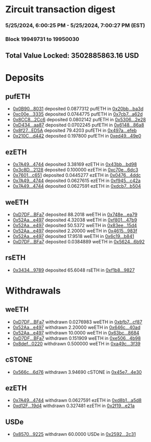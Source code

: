 # Zircuit transaction digest
### 5/25/2024, 6:00:25 PM - 5/25/2024, 7:00:27 PM (EST)
### Block 19949731 to 19950030

## Total Value Locked: 3502885863.16 USD

# Deposits
## pufETH
- [0x0B90...8031](https://etherscan.io/address/0x0B90EcC8674A27D9E5b71a7699a785F175B58031) deposited 0.0877312 pufETH in [0x20bb...ba3d](https://etherscan.io/tx/0x0B90EcC8674A27D9E5b71a7699a785F175B58031)
- [0xc00e...3335](https://etherscan.io/address/0xc00e75DDaBCFD31aE806B1Fbad0e4E6FCaff3335) deposited 0.0744775 pufETH in [0x7cb7...a62d](https://etherscan.io/tx/0xc00e75DDaBCFD31aE806B1Fbad0e4E6FCaff3335)
- [0x8CC8...2Cc6](https://etherscan.io/address/0x8CC8E1e5E678Ae2C5cC21Bb1264dB1BE2D1A2Cc6) deposited 0.0802142 pufETH in [0x5306...2e28](https://etherscan.io/tx/0x8CC8E1e5E678Ae2C5cC21Bb1264dB1BE2D1A2Cc6)
- [0xD434...aa87](https://etherscan.io/address/0xD434b32b58a248E223C57E5b370D18e7641Faa87) deposited 0.0702245 pufETH in [0x6148...86a8](https://etherscan.io/tx/0xD434b32b58a248E223C57E5b370D18e7641Faa87)
- [0x8f27...ED5A](https://etherscan.io/address/0x8f272468996b9BF7Cd75d12182c18aF74226ED5A) deposited 79.4203 pufETH in [0x497a...efeb](https://etherscan.io/tx/0x8f272468996b9BF7Cd75d12182c18aF74226ED5A)
- [0x210C...d442](https://etherscan.io/address/0x210Cf30bFb7a00C9d3Dfe40B5dd989f711D7d442) deposited 0.197800 pufETH in [0xed49...49e0](https://etherscan.io/tx/0x210Cf30bFb7a00C9d3Dfe40B5dd989f711D7d442)
## ezETH
- [0x7A49...4744](https://etherscan.io/address/0x7A493Be5c2ce014cD049Bf178a1ac0Db1B434744) deposited 3.38169 ezETH in [0x43bb...bd98](https://etherscan.io/tx/0x7A493Be5c2ce014cD049Bf178a1ac0Db1B434744)
- [0x3c8D...2128](https://etherscan.io/address/0x3c8DfD782315BF93d1E78c1dDe6b80CFB9362128) deposited 0.100000 ezETH in [0xc70e...6dc3](https://etherscan.io/tx/0x3c8DfD782315BF93d1E78c1dDe6b80CFB9362128)
- [0x7601...c651](https://etherscan.io/address/0x7601a0aBe919382B50CDF27905561995b950c651) deposited 0.0445277 ezETH in [0x0476...4ddc](https://etherscan.io/tx/0x7601a0aBe919382B50CDF27905561995b950c651)
- [0x7A49...4744](https://etherscan.io/address/0x7A493Be5c2ce014cD049Bf178a1ac0Db1B434744) deposited 0.0627615 ezETH in [0xf945...c42a](https://etherscan.io/tx/0x7A493Be5c2ce014cD049Bf178a1ac0Db1B434744)
- [0x7A49...4744](https://etherscan.io/address/0x7A493Be5c2ce014cD049Bf178a1ac0Db1B434744) deposited 0.0627591 ezETH in [0xdcb7...b504](https://etherscan.io/tx/0x7A493Be5c2ce014cD049Bf178a1ac0Db1B434744)
## weETH
- [0xD7DF...BFa7](https://etherscan.io/address/0xD7DF7E085214743530afF339aFC420c7c720BFa7) deposited 88.2018 weETH in [0x748e...ea79](https://etherscan.io/tx/0xD7DF7E085214743530afF339aFC420c7c720BFa7)
- [0x52Aa...e497](https://etherscan.io/address/0x52Aa899454998Be5b000Ad077a46Bbe360F4e497) deposited 4.32038 weETH in [0xf801...47b9](https://etherscan.io/tx/0x52Aa899454998Be5b000Ad077a46Bbe360F4e497)
- [0x52Aa...e497](https://etherscan.io/address/0x52Aa899454998Be5b000Ad077a46Bbe360F4e497) deposited 50.5372 weETH in [0x83ee...15d4](https://etherscan.io/tx/0x52Aa899454998Be5b000Ad077a46Bbe360F4e497)
- [0x52Aa...e497](https://etherscan.io/address/0x52Aa899454998Be5b000Ad077a46Bbe360F4e497) deposited 2.20000 weETH in [0x4615...983f](https://etherscan.io/tx/0x52Aa899454998Be5b000Ad077a46Bbe360F4e497)
- [0x52Aa...e497](https://etherscan.io/address/0x52Aa899454998Be5b000Ad077a46Bbe360F4e497) deposited 17.9518 weETH in [0x6c19...b841](https://etherscan.io/tx/0x52Aa899454998Be5b000Ad077a46Bbe360F4e497)
- [0xD7DF...BFa7](https://etherscan.io/address/0xD7DF7E085214743530afF339aFC420c7c720BFa7) deposited 0.0384889 weETH in [0x5624...6b92](https://etherscan.io/tx/0xD7DF7E085214743530afF339aFC420c7c720BFa7)
## rsETH
- [0x3434...9789](https://etherscan.io/address/0x34349c5569e7B846c3558961552D2202760A9789) deposited 65.6048 rsETH in [0xf1b8...9827](https://etherscan.io/tx/0x34349c5569e7B846c3558961552D2202760A9789)
# Withdrawals
## weETH
- [0xD7DF...BFa7](https://etherscan.io/address/0xD7DF7E085214743530afF339aFC420c7c720BFa7) withdrawn 0.0276983 weETH in [0xbfb7...cf87](https://etherscan.io/tx/0xD7DF7E085214743530afF339aFC420c7c720BFa7)
- [0x52Aa...e497](https://etherscan.io/address/0x52Aa899454998Be5b000Ad077a46Bbe360F4e497) withdrawn 2.20000 weETH in [0x646c...40ad](https://etherscan.io/tx/0x52Aa899454998Be5b000Ad077a46Bbe360F4e497)
- [0x52Aa...e497](https://etherscan.io/address/0x52Aa899454998Be5b000Ad077a46Bbe360F4e497) withdrawn 10.0000 weETH in [0x63bc...8684](https://etherscan.io/tx/0x52Aa899454998Be5b000Ad077a46Bbe360F4e497)
- [0xD7DF...BFa7](https://etherscan.io/address/0xD7DF7E085214743530afF339aFC420c7c720BFa7) withdrawn 0.151909 weETH in [0xe506...4b98](https://etherscan.io/tx/0xD7DF7E085214743530afF339aFC420c7c720BFa7)
- [0x8def...0220](https://etherscan.io/address/0x8def0445479F5B57Df0A065Ea85ec3485fc40220) withdrawn 0.500000 weETH in [0xa49c...3f39](https://etherscan.io/tx/0x8def0445479F5B57Df0A065Ea85ec3485fc40220)
## cSTONE
- [0x566c...6d76](https://etherscan.io/address/0x566c10921F6d286EDb15371EDa3EA3a59ca06d76) withdrawn 3.94690 cSTONE in [0x45e7...4e30](https://etherscan.io/tx/0x566c10921F6d286EDb15371EDa3EA3a59ca06d76)
## ezETH
- [0x7A49...4744](https://etherscan.io/address/0x7A493Be5c2ce014cD049Bf178a1ac0Db1B434744) withdrawn 0.0627591 ezETH in [0xd8b1...a5d8](https://etherscan.io/tx/0x7A493Be5c2ce014cD049Bf178a1ac0Db1B434744)
- [0xd12F...19d4](https://etherscan.io/address/0xd12F48Af34477177757158DcF6f923229Ba419d4) withdrawn 0.327481 ezETH in [0x2f19...e21a](https://etherscan.io/tx/0xd12F48Af34477177757158DcF6f923229Ba419d4)
## USDe
- [0x8570...9225](https://etherscan.io/address/0x8570F46F81E47a217B833b72cb54758fEed59225) withdrawn 60.0000 USDe in [0x2592...2c31](https://etherscan.io/tx/0x8570F46F81E47a217B833b72cb54758fEed59225)
